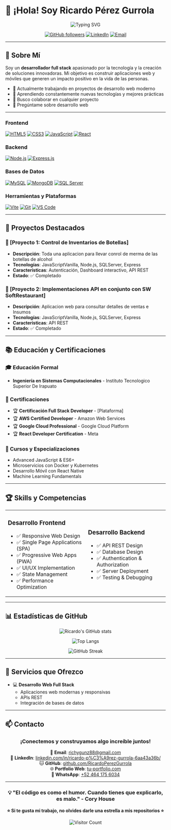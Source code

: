 # 👋 ¡Hola! Soy Ricardo Pérez Gurrola

<div align="center">
  
  ![Typing SVG](https://readme-typing-svg.herokuapp.com?font=Fira+Code&size=30&duration=3000&pause=1000&color=2E8B57&center=true&width=500&lines=Desarrollador+Full-Stack;Creador+de+Soluciones)
  
  [![GitHub followers](https://img.shields.io/github/followers/RicardoPerezGurrola?style=social)](https://github.com/RicardoPerezGurrola)
  [![LinkedIn](https://img.shields.io/badge/LinkedIn-0077B5?style=for-the-badge&logo=linkedin&logoColor=white)](https://www.linkedin.com/in/ricardo-p%C3%A9rez-gurrola-6aa43a36b/)
  [![Email](https://img.shields.io/badge/Email-D14836?style=for-the-badge&logo=gmail&logoColor=white)](mailto:richygunz88@gmail.com)
  
</div>

---

## 🚀 Sobre Mí

Soy un **desarrollador full stack** apasionado por la tecnología y la creación de soluciones innovadoras. Mi objetivo es construir aplicaciones web y móviles que generen un impacto positivo en la vida de las personas.

- 🔭 Actualmente trabajando en proyectos de desarrollo web moderno
- 🌱 Aprendiendo constantemente nuevas tecnologías y mejores prácticas
- 👯 Busco colaborar en cualquier proyecto
- 💬 Pregúntame sobre desarrollo web

---

### Frontend
[![HTML5](https://skillicons.dev/icons?i=html)](https://developer.mozilla.org/es/docs/Web/HTML)
[![CSS3](https://skillicons.dev/icons?i=css)](https://developer.mozilla.org/es/docs/Web/CSS)
[![JavaScript](https://skillicons.dev/icons?i=javascript)](https://developer.mozilla.org/es/docs/Web/JavaScript)
[![React](https://skillicons.dev/icons?i=react)](https://es.react.dev/)

### Backend
[![Node.js](https://skillicons.dev/icons?i=nodejs)](https://nodejs.org/en/docs)
[![Express.js](https://skillicons.dev/icons?i=express)](https://expressjs.com/)

### Bases de Datos
[![MySQL](https://skillicons.dev/icons?i=mysql)](https://dev.mysql.com/doc/)
[![MongoDB](https://skillicons.dev/icons?i=mongodb)](https://www.mongodb.com/docs/)
[![SQL Server](URL_DE_TU_IMAGEN_SQLSERVER)](https://learn.microsoft.com/es-es/sql/sql-server/)
### Herramientas y Plataformas
[![Vite](https://skillicons.dev/icons?i=vite)](https://vitejs.dev/)
[![Git](https://skillicons.dev/icons?i=git)](https://git-scm.com/doc)
[![VS Code](https://skillicons.dev/icons?i=vscode)](https://code.visualstudio.com/docs)

---

## 💼 Proyectos Destacados

### 🌟 [Proyecto 1: Control de Inventarios de Botellas]
- **Descripción**: Toda una aplicacion para llevar conrol de merma de las botellas de alcohol
- **Tecnologías**: JavaScriptVanilla, Node.js, SQLServer, Express
- **Características**: Autenticación, Dashboard interactivo, API REST
- **Estado**: ✅ Completado

### 🌟 [Proyecto 2: Implementaciones API en conjunto con SW SoftRestaurant]
- **Descripción**: Aplicacion web para consultar detalles de ventas e Insumos
- **Tecnologías**: JavaScriptVanilla, Node.js, SQLServer, Express
- **Características**: API REST
- **Estado**: ✅ Completado


---

## 📚 Educación y Certificaciones

### 🎓 Educación Formal
- **Ingeniería en Sistemas Computacionales** - Instituto Tecnologico Superior De Irapuato
### 📜 Certificaciones
- 🏆 **Certificación Full Stack Developer** - [Plataforma]
- 🏆 **AWS Certified Developer** - Amazon Web Services
- 🏆 **Google Cloud Professional** - Google Cloud Platform
- 🏆 **React Developer Certification** - Meta

### 📖 Cursos y Especializaciones
- Advanced JavaScript & ES6+
- Microservicios con Docker y Kubernetes
- Desarrollo Móvil con React Native
- Machine Learning Fundamentals

---

## 🏆 Skills y Competencias

<table>
<tr>
<td width="50%">

### Desarrollo Frontend
- ✅ Responsive Web Design
- ✅ Single Page Applications (SPA)
- ✅ Progressive Web Apps (PWA)
- ✅ UI/UX Implementation
- ✅ State Management
- ✅ Performance Optimization

</td>
<td width="50%">

### Desarrollo Backend
- ✅ API REST Design
- ✅ Database Design
- ✅ Authentication & Authorization
- ✅ Server Deployment
- ✅ Testing & Debugging

</td>
</tr>
</table>

---

## 📊 Estadísticas de GitHub

<div align="center">
  
  ![Ricardo's GitHub stats](https://github-readme-stats.vercel.app/api?username=RicardoPerezGurrola&show_icons=true&theme=tokyonight)
  
  ![Top Langs](https://github-readme-stats.vercel.app/api/top-langs/?username=RicardoPerezGurrola&layout=compact&theme=tokyonight)
  
  ![GitHub Streak](https://github-readme-streak-stats.herokuapp.com/?user=RicardoPerezGurrola&theme=tokyonight)
  
</div>

---

## 🤝 Servicios que Ofrezco

- 💻 **Desarrollo Web Full Stack**
  - Aplicaciones web modernas y responsivas
  - APIs REST
  - Integración de bases de datos

---

## 📫 Contacto

<div align="center">

### ¡Conectemos y construyamos algo increíble juntos!

📧 **Email**: [richygunz88@gmail.com](mailto:richygunz88@gmail.com)  
💼 **LinkedIn**: [linkedin.com/in/ricardo-p%C3%A9rez-gurrola-6aa43a36b/](https://www.linkedin.com/in/ricardo-p%C3%A9rez-gurrola-6aa43a36b/)  
🐱 **GitHub**: [github.com/RicardoPerezGurrola](https://github.com/RicardoPerezGurrola)  
🌐 **Portfolio Web**: [tu-portfolio.com](https://tu-portfolio.com)  
📱 **WhatsApp**: [+52 464 175 6034](https://wa.me/524641756034)  

</div>

---

<div align="center">
  
  ### 💡 "El código es como el humor. Cuando tienes que explicarlo, es malo." - Cory House
  
  **⭐ Si te gusta mi trabajo, no olvides darle una estrella a mis repositorios ⭐**
  
  ![Visitor Count](https://visitor-badge.laobi.icu/badge?page_id=RicardoPerezGurrola.RicardoPerezGurrola)
  
</div>

